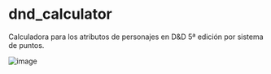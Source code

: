 # dnd_calculator
Calculadora para los atributos de personajes en D&amp;D 5ª edición por sistema de puntos.

![image](https://user-images.githubusercontent.com/73010972/119341422-05989700-bc94-11eb-9d07-53b73432dd4a.png)

